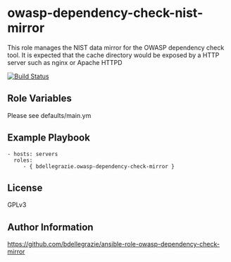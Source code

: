owasp-dependency-check-nist-mirror
==================================

This role manages the NIST data mirror for the OWASP dependency check tool. It is expected that the cache directory would be exposed by a HTTP server such as nginx or Apache HTTPD

[![Build Status](https://travis-ci.org/bdellegrazie/ansible-role-owasp-dependency-check-mirror.svg?branch=master)](https://travis-ci.org/bdellegrazie/ansible-role-owasp-dependency-check-mirror)

Role Variables
--------------

Please see defaults/main.ym

Example Playbook
----------------

    - hosts: servers
      roles:
         - { bdellegrazie.owasp-dependency-check-mirror }

License
-------

GPLv3

Author Information
------------------

https://github.com/bdellegrazie/ansible-role-owasp-dependency-check-mirror
